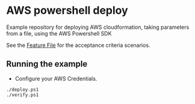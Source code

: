 # AWS powershell deploy
Example repository for deploying AWS cloudformation, taking parameters from a file, using the AWS Powershell SDK

See the [Feature File](./deploy-powershell.feature) for the acceptance criteria scenarios.

## Running the example

* Configure your AWS Credentials.

```
./deploy.ps1
./verify.ps1
```